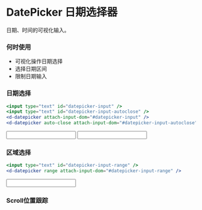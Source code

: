 # DatePicker 日期选择器

日期、时间的可视化输入。

### 何时使用

- 可视化操作日期选择
- 选择日期区间
- 限制日期输入

### 日期选择

```jsx
<input type="text" id="datepicker-input" />
<input type="text" id="datepicker-input-autoclose" />
<d-datepicker attach-input-dom="#datepicker-input" />
<d-datepicker auto-close attach-input-dom="#datepicker-input-autoclose" />
```

<input type="text" id="datepicker-input" />
<input type="text" id="datepicker-input-autoclose" />
<d-datepicker attach-input-dom="#datepicker-input" />
<d-datepicker auto-close attach-input-dom="#datepicker-input-autoclose" />

### 区域选择

```jsx
<input type="text" id="datepicker-input-range" />
<d-datepicker range attach-input-dom="#datepicker-input-range" />
```

<input type="text" id="datepicker-input-range" />
<d-datepicker range attach-input-dom="#datepicker-input-range" />


### Scroll位置跟踪




